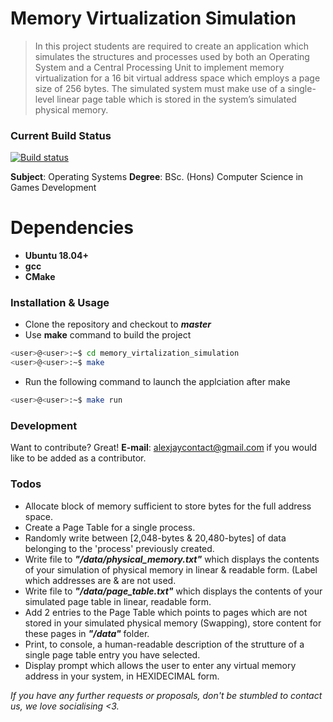 # Memory Virtualization Simulation

> In this project students are required to create an application which simulates the structures and  processes used by both an Operating System and a Central Processing Unit to implement memory virtualization for a 16 bit virtual address space which employs a page size of 256 bytes. The simulated system must make use of a single-level linear page table which is stored in the system’s simulated physical memory.

### Current Build Status
[![Build status](https://ci.appveyor.com/api/projects/status/9fwk65mjh2lgbr8j?svg=true)](https://ci.appveyor.com/project/Alex-Jay/memory-virtualization-simulaton)

**Subject**: Operating Systems
**Degree**: BSc. (Hons) Computer Science in Games Development

# Dependencies
- **Ubuntu 18.04+**
- **gcc**
- **CMake**

### Installation & Usage

- Clone the repository and checkout to ***master***
- Use **make** command to build the project

```bash
<user>@<user>:~$ cd memory_virtalization_simulation
<user>@<user>:~$ make
```

- Run the following command to launch the applciation after make
```bash
<user>@<user>:~$ make run
```

### Development

Want to contribute? Great!
**E-mail**: alexjaycontact@gmail.com if you would like to be added as a contributor.

### Todos
- Allocate block of memory sufficient to store bytes for the full address space.
- Create a Page Table for a single process.
- Randomly write between [2,048-bytes & 20,480-bytes] of data belonging to the 'process' previously created.
- Write file to ***"/data/physical_memory.txt"*** which displays the contents of your simulation of physical memory in linear & readable form. (Label which addresses are & are not used.
- Write file to ***"/data/page_table.txt"*** which displays the contents of your simulated page table in linear, readable form.
- Add 2 entries to the Page Table which points to pages which are not stored in your simulated physical memory (Swapping), store content for these pages in ***"/data"*** folder.
- Print, to console, a human-readable description of the strutture of a single page table entry you have selected.
- Display prompt which allows the user to enter any virtual memory address in your system, in HEXIDECIMAL form.

*If you have any further requests or proposals, don't be stumbled to contact us, we love socialising <3.*
